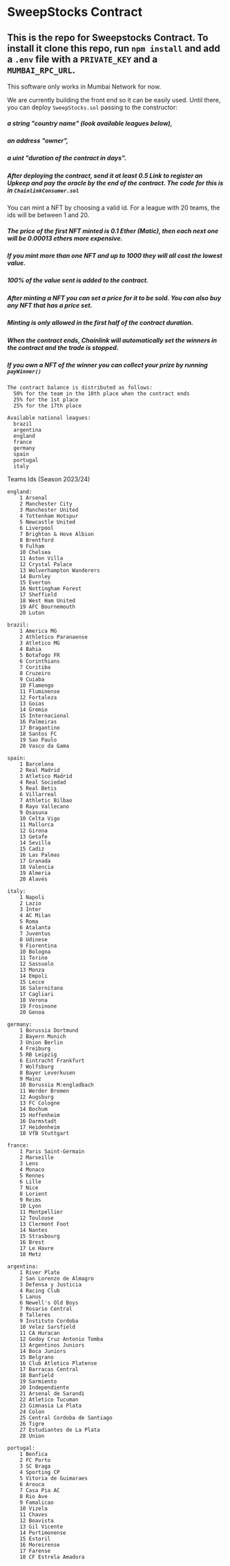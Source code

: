 # SweepStocks Contract

## This is the repo for Sweepstocks Contract. To install it clone this repo, run ``npm install`` and add a ``.env`` file with a ``PRIVATE_KEY`` and a ``MUMBAI_RPC_URL``.
   
This software only works in Mumbai Network for now. 

We are currently building the front end so it can be easily used. Until there, you can deploy ``SweepStocks.sol`` passing to the constructor: 
##### a string "country name" (look available leagues below), 
##### an address "owner", 
##### a uint "duration of the contract in days".
##### After deploying the contract, send it at least 0.5 Link to register an Upkeep and pay the oracle by the end of the contract. The code for this is in ``ChainlinkConsumer.sol``

You can mint a NFT by choosing a valid id. For a league with 20 teams, the ids will be between 1 and 20. 
##### The price of the first NFT minted is 0.1 Ether (Matic), then each next one will be 0.00013 ethers more expensive.
##### If you mint more than one NFT and up to 1000 they will all cost the lowest value.
##### 100% of the value sent is added to the contract.
##### After minting a NFT you can set a price for it to be sold. You can also buy any NFT that has a price set.
##### Minting is only allowed in the first half of the contract duration.
##### When the contract ends, Chainlink will automatically set the winners in the contract and the trade is stopped.
##### If you own a NFT of the winner you can collect your prize by running ``payWinner()``

    The contract balance is distributed as follows:
      50% for the team in the 10th place when the contract ends
      25% for the 1st place
      25% for the 17th place

    Available national leagues:
      brazil
      argentina
      england
      france
      germany
      spain
      portugal
      italy

  Teams Ids (Season 2023/24)
  
    england: 
        1 Arsenal
        2 Manchester City
        3 Manchester United
        4 Tottenham Hotspur
        5 Newcastle United
        6 Liverpool
        7 Brighton & Hove Albion
        8 Brentford
        9 Fulham
        10 Chelsea
        11 Aston Villa
        12 Crystal Palace
        13 Wolverhampton Wanderers
        14 Burnley
        15 Everton
        16 Nottingham Forest
        17 Sheffield
        18 West Ham United
        19 AFC Bournemouth
        20 Luton
    
    brazil: 
        1 America MG
        2 Athletico Paranaense
        3 Atletico MG
        4 Bahia
        5 Botafogo FR
        6 Corinthians
        7 Coritiba
        8 Cruzeiro
        9 Cuiaba
        10 Flamengo
        11 Fluminense
        12 Fortaleza
        13 Goias
        14 Gremio
        15 Internacional
        16 Palmeiras
        17 Bragantino
        18 Santos FC
        19 Sao Paulo
        20 Vasco da Gama
    
    spain: 
        1 Barcelona
        2 Real Madrid
        3 Atletico Madrid
        4 Real Sociedad
        5 Real Betis
        6 Villarreal
        7 Athletic Bilbao
        8 Rayo Vallecano
        9 Osasuna
        10 Celta Vigo
        11 Mallorca
        12 Girona
        13 Getafe
        14 Sevilla
        15 Cadiz
        16 Las Palmas
        17 Granada
        18 Valencia
        19 Almeria
        20 Alavés  

    italy: 
        1 Napoli
        2 Lazio
        3 Inter
        4 AC Milan
        5 Roma
        6 Atalanta
        7 Juventus
        8 Udinese
        9 Fiorentina
        10 Bologna
        11 Torino
        12 Sassuolo
        13 Monza
        14 Empoli
        15 Lecce
        16 Salernitana
        17 Cagliari
        18 Verona
        19 Frosinone
        20 Genoa
    
    germany: 
        1 Borussia Dortmund
        2 Bayern Munich
        3 Union Berlin
        4 Freiburg
        5 RB Leipzig
        6 Eintracht Frankfurt
        7 Wolfsburg
        8 Bayer Leverkusen
        9 Mainz
        10 Borussia M:engladbach
        11 Werder Bremen
        12 Augsburg
        13 FC Cologne
        14 Bochum
        15 Hoffenheim
        16 Darmstadt
        17 Heidenheim
        18 VfB Stuttgart

    france: 
        1 Paris Saint-Germain
        2 Marseille
        3 Lens
        4 Monaco
        5 Rennes
        6 Lille
        7 Nice
        8 Lorient
        9 Reims
        10 Lyon
        11 Montpellier
        12 Toulouse
        13 Clermont Foot
        14 Nantes
        15 Strasbourg
        16 Brest
        17 Le Havre
        18 Metz

    argentina: 
        1 River Plate
        2 San Lorenzo de Almagro
        3 Defensa y Justicia
        4 Racing Club
        5 Lanus
        6 Newell's Old Boys
        7 Rosario Central
        8 Talleres
        9 Instituto Cordoba
        10 Velez Sarsfield
        11 CA Huracan
        12 Godoy Cruz Antonio Tomba
        13 Argentinos Juniors
        14 Boca Juniors
        15 Belgrano
        16 Club Atletico Platense
        17 Barracas Central
        18 Banfield
        19 Sarmiento
        20 Independiente
        21 Arsenal de Sarandi
        22 Atletico Tucuman
        23 Gimnasia La Plata
        24 Colon
        25 Central Cordoba de Santiago
        26 Tigre
        27 Estudiantes de La Plata
        28 Union
  
    portugal: 
        1 Benfica
        2 FC Porto
        3 SC Braga
        4 Sporting CP
        5 Vitoria de Guimaraes
        6 Arouca
        7 Casa Pia AC
        8 Rio Ave
        9 Famalicao
        10 Vizela
        11 Chaves
        12 Boavista
        13 Gil Vicente
        14 Portimonense
        15 Estoril
        16 Moreirense
        17 Farense
        18 CF Estrela Amadora

  
